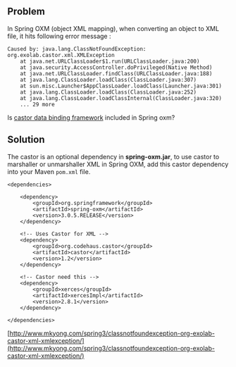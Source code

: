 ## Problem

In Spring OXM (object XML mapping), when converting an object to XML file, it hits following error message :

    Caused by: java.lang.ClassNotFoundException: org.exolab.castor.xml.XMLException
    	at java.net.URLClassLoader$1.run(URLClassLoader.java:200)
    	at java.security.AccessController.doPrivileged(Native Method)
    	at java.net.URLClassLoader.findClass(URLClassLoader.java:188)
    	at java.lang.ClassLoader.loadClass(ClassLoader.java:307)
    	at sun.misc.Launcher$AppClassLoader.loadClass(Launcher.java:301)
    	at java.lang.ClassLoader.loadClass(ClassLoader.java:252)
    	at java.lang.ClassLoader.loadClassInternal(ClassLoader.java:320)
    	... 29 more

Is [castor data binding framework](http://www.castor.org/) included in Spring oxm?

## Solution

The castor is an optional dependency in **spring-oxm.jar**, to use castor to marshaller or unmarshaller XML in Spring OXM, add this castor dependency into your Maven `pom.xml` file.

    <dependencies>

    	<dependency>
    		<groupId>org.springframework</groupId>
    		<artifactId>spring-oxm</artifactId>
    		<version>3.0.5.RELEASE</version>
    	</dependency>

    	<!-- Uses Castor for XML -->
    	<dependency>
    		<groupId>org.codehaus.castor</groupId>
    		<artifactId>castor</artifactId>
    		<version>1.2</version>
    	</dependency>

    	<!-- Castor need this -->
    	<dependency>
    		<groupId>xerces</groupId>
    		<artifactId>xercesImpl</artifactId>
    		<version>2.8.1</version>
    	</dependency>

    </dependencies>

[http://www.mkyong.com/spring3/classnotfoundexception-org-exolab-castor-xml-xmlexception/](http://www.mkyong.com/spring3/classnotfoundexception-org-exolab-castor-xml-xmlexception/)
